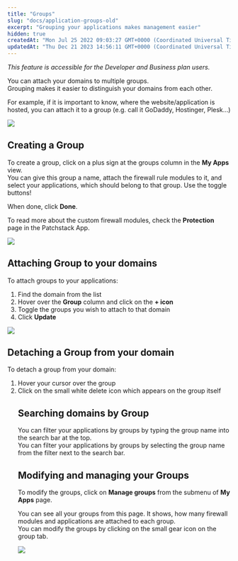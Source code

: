 ```yaml
---
title: "Groups"
slug: "docs/application-groups-old"
excerpt: "Grouping your applications makes management easier"
hidden: true
createdAt: "Mon Jul 25 2022 09:03:27 GMT+0000 (Coordinated Universal Time)"
updatedAt: "Thu Dec 21 2023 14:56:11 GMT+0000 (Coordinated Universal Time)"
---
```

_This feature is accessible for the Developer and Business plan users._

You can attach your domains to multiple groups.  
Grouping makes it easier to distinguish your domains from each other.

For example, if it is important to know, where the website/application is hosted, you can attach it to a group (e.g. call it GoDaddy, Hostinger, Plesk...)

![](@images/1ac7711-small-Patchstack_-_groups_overview.png)

## Creating a Group

To create a group, click on a plus sign at the groups column in the **My Apps** view.  
You can give this group a name, attach the firewall rule modules to it, and select your applications, which should belong to that group. Use the toggle buttons!

When done, click **Done**.

To read more about the custom firewall modules, check the **Protection** page in the Patchstack App.

![](@images/256e79d-small-Create_group.png)

## Attaching Group to your domains

To attach groups to your applications:

<ol><li>
Find the domain from the list</lI>
<li>Hover over the <b>Group</b> column and click on the <b>+ icon</b></li>
<li>Toggle the groups you wish to attach to that domain</li>
<li>Click <b>Update</b></li></ol>

![](@images/d64ca91-small-Screenshot_2023-05-04_at_16.12.33.png)

## Detaching a Group from your domain

To detach a group from your domain:

<ol><li>
Hover your cursor over the group</li>
<li>Click on the small white delete icon which appears on the group itself</li>
</ul>

## Searching domains by Group

You can filter your applications by groups by typing the group name into the search bar at the top.  
You can filter your applications by groups by selecting the group name from the filter next to the search bar.

## Modifying and managing your Groups

To modify the groups, click on **Manage groups** from the submenu of **My Apps** page.

You can see all your groups from this page. It shows, how many firewall modules and applications are attached to each group.  
You can modify the groups by clicking on the small gear icon on the group tab.

![](@images/0c6d74e-small-Patchstack_-_Manage_groups.png)
